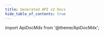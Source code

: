 ```yaml
---
title: Generated API v2 Docs
hide_table_of_contents: true
---
```


import ApiDocMdx from '@theme/ApiDocMdx';

<ApiDocMdx id="evergreen-openapi" />